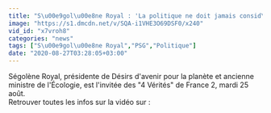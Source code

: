 ```yaml
---
title: "S\u00e9gol\u00e8ne Royal : 'La politique ne doit jamais consid\u00e9rer qu'une g\u00e9n\u00e9ration est perdue'"
image: "https://s1.dmcdn.net/v/SQA-i1VHE3O69DSF0/x240"
vid_id: "x7vroh8"
categories: "news"
tags: ["S\u00e9gol\u00e8ne Royal","PSG","Politique"]
date: "2020-08-27T03:28:05+03:00"
---
```

Ségolène Royal, présidente de Désirs d'avenir pour la planète et ancienne ministre de l'Écologie, est l'invitée des &quot;4 Vérités&quot; de France 2, mardi 25 août.   <br>Retrouver toutes les infos sur la vidéo sur : 
